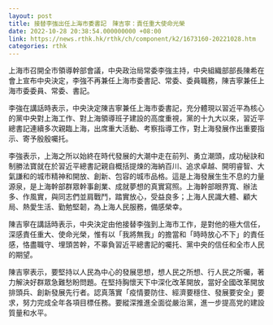 ```yaml
---
layout: post
title: 接替李強出任上海市委書記　陳吉寧：責任重大使命光榮
date: 2022-10-28 20:38:54.000000000 +08:00
link: https://news.rthk.hk/rthk/ch/component/k2/1673160-20221028.htm
categories: rthk
---
```


上海市召開全市領導幹部會議，中央政治局常委李強主持，中央組織部部長陳希在會上宣布中央決定，李強不再兼任上海市委書記、常委、委員職務，陳吉寧兼任上海市委委員、常委、書記。

李強在講話時表示，中央決定陳吉寧兼任上海市委書記，充分體現以習近平為核心的黨中央對上海工作、對上海領導班子建設的高度重視，黨的十九大以來，習近平總書記連續多次親臨上海，出席重大活動、考察指導工作，對上海發展作出重要指示、寄予殷殷囑托。

李強表示，上海之所以始終在時代發展的大潮中走在前列、勇立潮頭，成功秘訣和制勝法寶就在於習近平總書記親自概括提煉的海納百川、追求卓越、開明睿智、大氣謙和的城市精神和開放、創新、包容的城市品格。這是上海發展生生不息的力量源泉，是上海幹部群眾幹事創業、成就夢想的真實寫照。上海幹部眼界寬、辦法多、作風實，與同志們並肩戰鬥，踏實放心，受益良多；上海人民識大體、顧大局、熱愛生活、勤勉堅韌，為上海人民服務，備感榮幸。

陳吉寧在講話時表示，中央決定由他接替李強到上海市工作，是對他的極大信任，深感責任重大、使命光榮，惟有以「我將無我」的擔當和「時時放心不下」的責任感，恪盡職守、埋頭苦幹，不辜負習近平總書記的囑托、黨中央的信任和全市人民的期望。

陳吉寧表示，要堅持以人民為中心的發展思想，想人民之所想、行人民之所囑，著力解決好群眾急難愁盼問題。在堅持胸懷天下中深化改革開放，當好全國改革開放排頭兵、創新發展先行者。認真落實「疫情要防住、經濟要穩住、發展要安全」要求，努力完成全年各項目標任務。要縱深推進全面從嚴治黨，進一步提高党的建設質量和水平。
